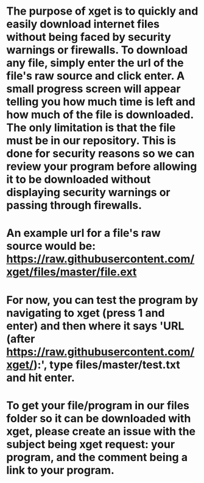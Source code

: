 # The purpose of xget is to quickly and easily download internet files without being faced by security warnings or firewalls. To download any file, simply enter the url of the file's raw source and click enter. A small progress screen will appear telling you how much time is left and how much of the file is downloaded. The only limitation is that the file must be in our repository. This is done for security reasons so we can review your program before allowing it to be downloaded without displaying security warnings or passing through firewalls.
# An example url for a file's raw source would be: https://raw.githubusercontent.com/xget/files/master/file.ext
# For now, you can test the program by navigating to xget (press 1 and enter) and then where it says 'URL (after https://raw.githubusercontent.com/xget/):', type files/master/test.txt and hit enter.
# To get your file/program in our files folder so it can be downloaded with xget, please create an issue with the subject being xget request: your program, and the comment being a link to your program.
